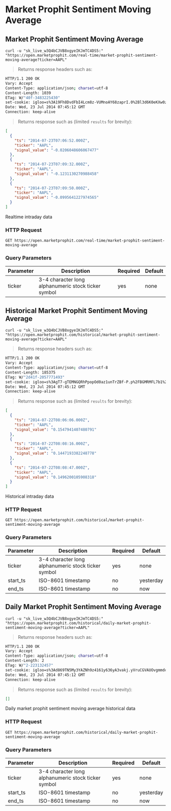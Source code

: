 
# Market Prophit Sentiment Moving Average


## Market Prophit Sentiment Moving Average

```shell
curl -u "sk_live_w3Q4bCJVB8xgyeIKJmTC4DS5:" "https://open.marketprophit.com/real-time/market-prophit-sentiment-moving-average?ticker=AAPL"
```

> Returns response headers such as:

```bash
HTTP/1.1 200 OK
Vary: Accept
Content-Type: application/json; charset=utf-8
Content-Length: 1039
ETag: W/"40f-3483225430"
set-cookie: igloo=s%3A19Fh8DvdFbI4Lcm8z-VUMnoAY68zaprI.0%2Bl3d6K0eKXw0z%2BwNr0pAvtMjHJ3cW%2BMtv%2BMbBJAnVQ; Path=/; Expires=Thu, 24 Jul 2014 07:45:12 GMT; HttpOnly
Date: Wed, 23 Jul 2014 07:45:12 GMT
Connection: keep-alive


```

> Returns response such as (limited `results` for brevity):

```json
[
  {
    "ts": "2014-07-23T07:06:52.000Z",
    "ticker": "AAPL",
    "signal_value": "-0.0206048606067477"
  },
  {
    "ts": "2014-07-23T07:09:32.000Z",
    "ticker": "AAPL",
    "signal_value": "-0.1231130270988458"
  },
  {
    "ts": "2014-07-23T07:09:50.000Z",
    "ticker": "AAPL",
    "signal_value": "-0.0995641227974565"
  }
]
```

Realtime intraday data

### HTTP Request

`GET https://open.marketprophit.com/real-time/market-prophit-sentiment-moving-average`

### Query Parameters

Parameter | Description | Required | Default
--------- | ----------- | -------- | -------
ticker | 3-4 character long alphanumeric stock ticker symbol | yes | none



## Historical Market Prophit Sentiment Moving Average

```shell
curl -u "sk_live_w3Q4bCJVB8xgyeIKJmTC4DS5:" "https://open.marketprophit.com/historical/market-prophit-sentiment-moving-average?ticker=AAPL"
```

> Returns response headers such as:

```bash
HTTP/1.1 200 OK
Vary: Accept
Content-Type: application/json; charset=utf-8
Content-Length: 185375
ETag: W/"2d41f-2057771493"
set-cookie: igloo=s%3AgT7-gTEMNGQRhPpopOd0az1unTrZBf-P.p%2FBGMRMFL7b1%2Fi0A0cQhO29XJ6Kric37kl7fqn1B5Qc; Path=/; Expires=Thu, 24 Jul 2014 07:45:12 GMT; HttpOnly
Date: Wed, 23 Jul 2014 07:45:12 GMT
Connection: keep-alive


```

> Returns response such as (limited `results` for brevity):

```json
[
  {
    "ts": "2014-07-22T08:06:06.000Z",
    "ticker": "AAPL",
    "signal_value": "0.1547941407480791"
  },
  {
    "ts": "2014-07-22T08:08:16.000Z",
    "ticker": "AAPL",
    "signal_value": "0.1447193382248778"
  },
  {
    "ts": "2014-07-22T08:08:47.000Z",
    "ticker": "AAPL",
    "signal_value": "0.1496200105908318"
  }
]
```

Historical intraday data

### HTTP Request

`GET https://open.marketprophit.com/historical/market-prophit-sentiment-moving-average`

### Query Parameters

Parameter | Description | Required | Default
--------- | ----------- | -------- | -------
ticker | 3-4 character long alphanumeric stock ticker symbol | yes | none
start_ts | ISO-8601 timestamp | no | yesterday
end_ts | ISO-8601 timestamp | no | now


## Daily Market Prophit Sentiment Moving Average

```shell
curl -u "sk_live_w3Q4bCJVB8xgyeIKJmTC4DS5:" "https://open.marketprophit.com/historical/daily-market-prophit-sentiment-moving-average?ticker=AAPL"
```

> Returns response headers such as:

```bash
HTTP/1.1 200 OK
Vary: Accept
Content-Type: application/json; charset=utf-8
Content-Length: 2
ETag: W/"2-223132457"
set-cookie: igloo=s%3Ad869TN5My3YAZNh9z4161y636yA3vakj.yVruCGVAUOvgmmdc%2FV%2ByyaMdiKAX0bsGV2H58TeU1cQ; Path=/; Expires=Thu, 24 Jul 2014 07:45:12 GMT; HttpOnly
Date: Wed, 23 Jul 2014 07:45:12 GMT
Connection: keep-alive


```

> Returns response such as (limited `results` for brevity):

```json
[]
```

Daily market prophit sentiment moving average historical data

### HTTP Request

`GET https://open.marketprophit.com/historical/daily-market-prophit-sentiment-moving-average`

### Query Parameters

Parameter | Description | Required | Default
--------- | ----------- | -------- | -------
ticker | 3-4 character long alphanumeric stock ticker symbol | yes | none
start_ts | ISO-8601 timestamp | no | yesterday
end_ts | ISO-8601 timestamp | no | now

